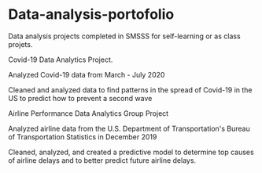 # Data-analysis-portofolio
Data analysis projects completed in SMSSS for self-learning or as class projets.

Covid-19 Data Analytics Project.

Analyzed Covid-19 data from March - July 2020

Cleaned and analyzed data to find patterns in the spread of Covid-19 in the US to predict how to prevent a second wave

Airline Performance Data Analytics Group Project

Analyzed airline data from the U.S. Department of Transportation's Bureau of Transportation Statistics in December 2019

Cleaned, analyzed, and created a predictive model to determine top causes of airline delays and to better predict future airline delays.
